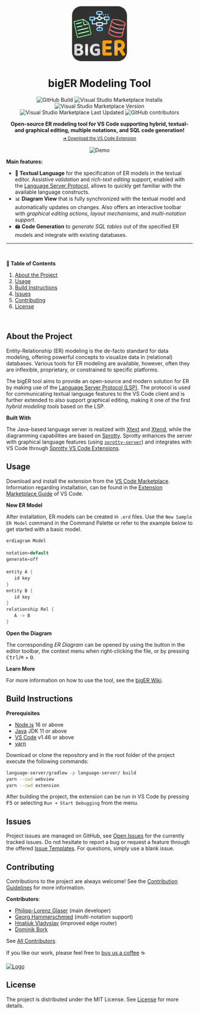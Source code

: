 <!-- LOGO -->
<p align="center">
  <img src="./extension/media/logo.png" alt="Logo" width="150" height="150" />
</p>

<!-- TITLE -->
<h1 align="center">bigER Modeling Tool</h1>

<!-- BADGES -->
<p align="center">
  <img alt="GitHub Build" src="https://img.shields.io/github/workflow/status/borkdominik/bigER/Build" height="20"/>
  <img alt="Visual Studio Marketplace Installs" src="https://img.shields.io/visual-studio-marketplace/i/BIGModelingTools.erdiagram?color=9cf" height="20"/>
  <img alt="Visual Studio Marketplace Version" src="https://img.shields.io/visual-studio-marketplace/v/BIGModelingTools.erdiagram" height="20"/>
  <img alt="Visual Studio Marketplace Last Updated" src="https://img.shields.io/visual-studio-marketplace/last-updated/BIGModelingTools.erdiagram?color=blue" height="20"/>
  <img alt="GitHub contributors" src="https://img.shields.io/github/contributors/borkdominik/bigER?color=lightgrey" height="20"/>
</p>

<!-- DESCRIPTION -->
<p align="center">
  <b>Open-source ER modeling tool for VS Code supporting hybrid, textual- and graphical editing, multiple notations, and SQL code generation!</b></br>
  <sub><a href="https://marketplace.visualstudio.com/items?itemName=BIGModelingTools.erdiagram">➜ Download the VS Code Extension</a><sub>
</p>

<!-- DEMO -->
<p align="center">
  <img src="https://user-images.githubusercontent.com/39776671/197230584-f045bee2-0d5a-4120-b0cf-3ad7ae7675d8.gif" alt="Demo" width="800" />
</p>

<!-- FEATURES -->
**Main features:**
- **📝 Textual Language** for the specification of ER models in the textual editor. Assistive *validation* and *rich-text editing* support, enabled with the [Language Server Protocol](https://microsoft.github.io/language-server-protocol/), allows to quickly get familiar with the available language constructs.
- 📊 **Diagram View** that is fully synchronized with the textual model and automatically updates on changes. Also offers an interactive toolbar with *graphical editing actions*, *layout mechanisms*, and *multi-notation support*.
- 🖨️ **Code Generation** to *generate SQL tables* out of the specified ER models and integrate with existing databases.  

---

<br />	

**📖 Table of Contents**
1. [About the Project](#about-the-project)
2. [Usage](#usage)
3. [Build Instructions](#build-instructions)
4. [Issues](#issues)
5. [Contributing](#contributing)
6. [License](#license)

<br />	

## About the Project

Entity-Relationship (ER) modeling is the de-facto standard for data modeling, offering powerful concepts to visualize data in (relational) databases. Various tools for ER modeling are available, however, often they are inflexible, proprietary, or constrained to specific platforms. 

The bigER tool aims to provide an open-source and modern solution for ER by making use of the [Language Server Protocol (LSP)](https://microsoft.github.io/language-server-protocol/). The protocol is used for communicating textual language features to the VS Code client and is further extended to also support graphical editing, making it one of the first *hybrid modeling tools* based on the LSP.

**Built With**

The Java-based language server is realized with [Xtext](https://www.eclipse.org/Xtext/) and [Xtend](https://www.eclipse.org/xtend/), while the diagramming capabilities are based on [Sprotty](https://github.com/eclipse/sprotty). Sprotty enhances the server with graphical language features (using [`sprotty-server`](https://github.com/eclipse/sprotty-server)) and integrates with VS Code through [Sprotty VS Code Extensions](https://github.com/eclipse/sprotty-vscode). 



<!-- USAGE -->
## Usage

Download and install the extension from the [VS Code Marketplace](https://marketplace.visualstudio.com/items?itemName=BIGModelingTools.erdiagram). Information regarding installation, can be found in the [Extension Marketplace Guide](https://code.visualstudio.com/docs/editor/extension-marketplace) of VS Code.

**New ER Model**

After installation, ER models can be created in `.erd` files. Use the `New Sample ER Model` command in the Command Palette or refer to the example below to get started with a basic model.

```java
erdiagram Model

notation=default
generate=off

entity A {
   id key
}
entity B {
   id key
}
relationship Rel {
   A -> B
}
```

**Open the Diagram**

The corresponding *ER Diagram* can be opened by using the button in the editor toolbar, the context menu when right-clicking the file, or by pressing <kbd>Ctrl</kbd>/<kbd>⌘</kbd> + <kbd>O</kbd>.

**Learn More**

For more information on how to use the tool, see the [bigER Wiki](https://github.com/borkdominik/bigER/wiki/).

<!-- BUILD INSTRUCTIONS -->
## Build Instructions

**Prerequisites**

- [Node.js](https://nodejs.org/en/) 16 or above
- [Java](http://jdk.java.net/) JDK 11 or above 
- [VS Code](https://code.visualstudio.com/) v1.46 or above
- [yarn](https://yarnpkg.com/)


Download or clone the repository and in the root folder of the project execute the following commands:

```bash
language-server/gradlew -p language-server/ build 
yarn --cwd webview  
yarn --cwd extension
```

After building the project, the extension can be run in VS Code by pressing <kbd>F5</kbd> or selecting `Run ➜ Start Debugging` from the menu.


<!-- TODO: Add to Wiki
The code is split into a **client side** (extension with webview) and a **server side** (language with LSP and diagram server). It is recommended to use  **VS Code** for the client code, written in *TypeScript* and **Eclipse** for the server side, based on *Java*. Eclipse must be compatible with Xtext and Xtend (e.g. [Eclipse IDE for Java and DSL Developers](https://www.eclipse.org/downloads/packages/release/juno/sr2/eclipse-ide-java-and-dsl-developers)) and create a new workspace to avoid configuration issues. Import the language server as a Gradle project (<kbd>File -> Import -> Existing Gradle Project</kbd>) and override the workspace settings.
-->

<!-- ISSUES -->
## Issues

Project issues are managed on GitHub, see [Open Issues](https://github.com/borkdominik/bigER/blob/main/docs/ISSUES.md) for the currently tracked issues. Do not hesitate to report a bug or request a feature through the offered [Issue Templates](https://github.com/borkdominik/bigER/issues/new/choose). For questions, simply use a blank issue.


<!-- CONTRIBUTING -->
## Contributing

Contributions to the project are always welcome! See the [Contribution Guidelines](https://github.com/borkdominik/bigER/blob/main/docs/CONTRIBUTING.md) for more information.

**Contributors**:
- [Philipp-Lorenz Glaser](https://github.com/plglaser) (main developer)   
- [Georg Hammerschmied](https://github.com/SchmiedHammer) (multi-notation support)
- [Hnatiuk Vladyslav](https://github.com/Aksem) (improved edge router)
- [Dominik Bork](https://github.com/borkdominik)


See [All Contributors](https://github.com/borkdominik/bigER/graphs/contributors).

If you like our work, please feel free to [buy us a coffee](https://www.buymeacoffee.com/bigERtool) ☕️

<a href="https://www.buymeacoffee.com/bigERtool" target="_blank">
  <img src="https://www.buymeacoffee.com/assets/img/custom_images/yellow_img.png" alt="Logo" >
</a>

<!-- LICENSE -->
## License 

The project is distributed under the MIT License. See [License](https://github.com/borkdominik/bigER/blob/main/LICENSE) for more details.
